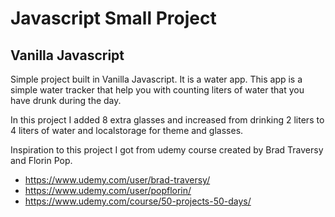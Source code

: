 # Javascript Small Project

## Vanilla Javascript

Simple project built in Vanilla Javascript. It is a water app.
This app is a simple water tracker that help you with counting liters of water that you have drunk during the day.

In this project I added 8 extra glasses and increased from drinking 2 liters to 4 liters of water and localstorage for theme and glasses.

Inspiration to this project I got from udemy course created by Brad Traversy and Florin Pop.

* https://www.udemy.com/user/brad-traversy/
* https://www.udemy.com/user/popflorin/
* https://www.udemy.com/course/50-projects-50-days/
